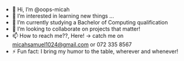 - 👋 Hi, I’m @oops-micah
- 👀 I’m interested in learning new things ...
- 🌱 I’m currently studying a Bachelor of Computing qualification
- 💞️ I’m looking to collaborate on projects that matter!
- 📫 How to reach me??, Here! -> catch me on micahsamuel1024@gmail.com or 072 335 8567
- ⚡ Fun fact: I bring my humor to the table, wherever and whenever!

<!---
oops-micah/oops-micah is a ✨ special ✨ repository because its `README.md` (this file) appears on your GitHub profile.
You can click the Preview link to take a look at your changes.
--->
